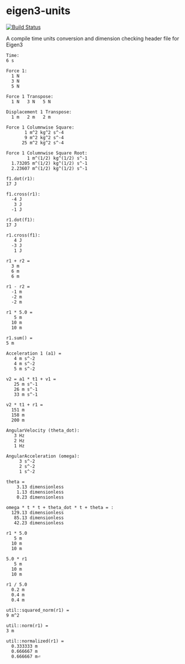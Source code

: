 # eigen3-units

[![Build Status](https://travis-ci.org/iastate-robotics/eigen3-units.svg?branch=master)](https://travis-ci.org/iastate-robotics/eigen3-units)

A compile time units conversion and dimension checking header file for Eigen3

```
Time:
6 s

Force 1:
  1 N
  3 N
  5 N

Force 1 Transpose:
  1 N   3 N   5 N

Displacement 1 Transpose:
  1 m   2 m   2 m

Force 1 Columnwise Square:
       1 m^2 kg^2 s^-4
       9 m^2 kg^2 s^-4
      25 m^2 kg^2 s^-4

Force 1 Columnwise Square Root:
        1 m^(1/2) kg^(1/2) s^-1
  1.73205 m^(1/2) kg^(1/2) s^-1
  2.23607 m^(1/2) kg^(1/2) s^-1

f1.dot(r1):
17 J

f1.cross(r1):
  -4 J
   3 J
  -1 J

r1.dot(f1):
17 J

r1.cross(f1):
   4 J
  -3 J
   1 J

r1 + r2 =
  3 m
  6 m
  6 m

r1 - r2 =
  -1 m
  -2 m
  -2 m

r1 * 5.0 =
   5 m
  10 m
  10 m

r1.sum() =
5 m

Acceleration 1 (a1) =
   4 m s^-2
   4 m s^-2
   5 m s^-2

v2 = a1 * t1 + v1 =
   25 m s^-1
   26 m s^-1
   33 m s^-1

v2 * t1 + r1 =
  151 m
  158 m
  200 m

AngularVelocity (theta_dot):
   3 Hz
   2 Hz
   1 Hz

AngularAcceleration (omega):
     3 s^-2
     2 s^-2
     1 s^-2

theta =
    3.13 dimensionless
    1.13 dimensionless
    0.23 dimensionless

omega * t * t + theta_dot * t + theta = :
  129.13 dimensionless
   85.13 dimensionless
   42.23 dimensionless

r1 * 5.0
   5 m
  10 m
  10 m

5.0 * r1
   5 m
  10 m
  10 m

r1 / 5.0
  0.2 m
  0.4 m
  0.4 m

util::squared_norm(r1) =
9 m^2

util::norm(r1) =
3 m

util::normalized(r1) =
  0.333333 m
  0.666667 m
  0.666667 m⏎
```